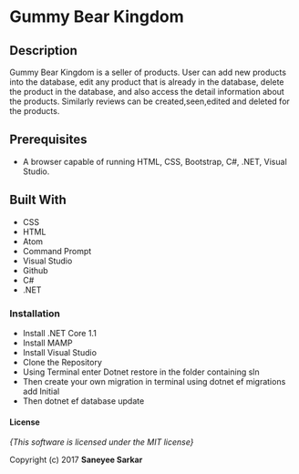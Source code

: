 # Gummy Bear Kingdom


## Description

Gummy Bear Kingdom is a seller of products. User can add new products into the database, edit any product that is already in the database, delete the product in the database, and also access the detail information about the products.
Similarly reviews can be created,seen,edited and deleted for the products.



## Prerequisites

* A browser capable of running HTML, CSS, Bootstrap, C#, .NET, Visual Studio.



## Built With

  * CSS
  * HTML
  * Atom
  * Command Prompt
  * Visual Studio
  * Github
  * C#
  * .NET


### Installation
* Install .NET Core 1.1
* Install MAMP
* Install Visual Studio
* Clone the Repository
* Using Terminal enter Dotnet restore in the folder containing sln
* Then create your own migration in terminal using dotnet ef migrations add Initial
* Then dotnet ef database update

#### License

*{This software is licensed under the MIT license}*

Copyright (c) 2017 **Saneyee Sarkar**
